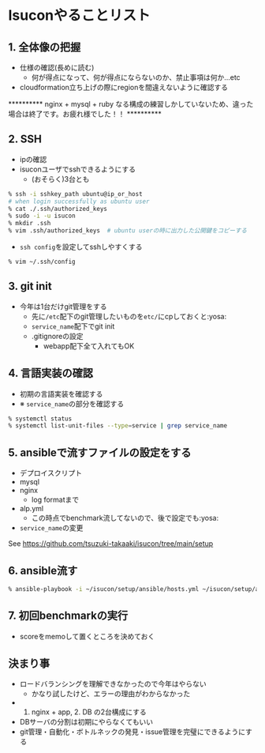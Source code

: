# Isuconやることリスト

## 1. 全体像の把握
- 仕様の確認(長めに読む)
    - 何が得点になって、何が得点にならないのか、禁止事項は何か...etc
- cloudformation立ち上げの際にregionを間違えないように確認する

********** nginx + mysql + ruby なる構成の練習しかしていないため、違った場合は終了です。お疲れ様でした！！ **********

## 2. SSH
- ipの確認
- isuconユーザでsshできるようにする
    - (おそらく)3台とも
```sh
% ssh -i sshkey_path ubuntu@ip_or_host
# when login successfully as ubuntu user
% cat ./.ssh/authorized_keys
% sudo -i -u isucon
% mkdir .ssh
% vim .ssh/authorized_keys  # ubuntu userの時に出力した公開鍵をコピーする
```
- `ssh config`を設定してsshしやすくする
```sh
% vim ~/.ssh/config
```

## 3. git init
- 今年は1台だけgit管理をする
    - 先に`/etc`配下のgit管理したいものを`etc/`にcpしておくと:yosa:
    - `service_name`配下でgit init
    - .gitignoreの設定
        - webapp配下全て入れてもOK

## 4. 言語実装の確認
- 初期の言語実装を確認する
- ※ `service_name`の部分を確認する
```sh
% systemctl status
% systemctl list-unit-files --type=service | grep service_name
```

## 5. ansibleで流すファイルの設定をする
- デプロイスクリプト
- mysql
- nginx
    - log formatまで
- alp.yml
    - この時点でbenchmark流してないので、後で設定でも:yosa:
- `service_name`の変更

See https://github.com/tsuzuki-takaaki/isucon/tree/main/setup

## 6. ansible流す
```sh
% ansible-playbook -i ~/isucon/setup/ansible/hosts.yml ~/isucon/setup/ansible/playbook.yml
```

## 7. 初回benchmarkの実行
- scoreをmemoして置くところを決めておく

## 決まり事
- ロードバランシングを理解できなかったので今年はやらない
    - かなり試したけど、エラーの理由がわからなかった
- 1. nginx + app, 2. DB の2台構成にする
- DBサーバの分割は初期にやらなくてもいい
- git管理・自動化・ボトルネックの発見・issue管理を完璧にできるようにする

